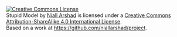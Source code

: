 <a rel="license" href="http://creativecommons.org/licenses/by-sa/4.0/"><img alt="Creative Commons License" style="border-width:0" src="https://i.creativecommons.org/l/by-sa/4.0/88x31.png" /></a><br /><span xmlns:dct="http://purl.org/dc/terms/" property="dct:title">Stupid Model</span> by <a xmlns:cc="http://creativecommons.org/ns#" href="http://glasnost.itcarlow.ie/~softeng4/C00158958/index.html" property="cc:attributionName" rel="cc:attributionURL">Niall Arshad</a> is licensed under a <a rel="license" href="http://creativecommons.org/licenses/by-sa/4.0/">Creative Commons Attribution-ShareAlike 4.0 International License</a>.<br />Based on a work at <a xmlns:dct="http://purl.org/dc/terms/" href="https://github.com/niallarshad/project" rel="dct:source">https://github.com/niallarshad/project</a>.
